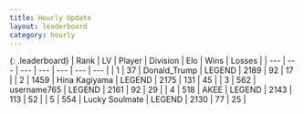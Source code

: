 ```yaml
---
title: Hourly Update
layout: leaderboard
category: hourly
---
```


{: .leaderboard}
| Rank | LV | Player | Division | Elo | Wins | Losses |
| --- | --- | --- | --- | --- | --- | --- |
| <span data-change="1">1</span> | 37 | <span title="ID: 515520">Donald_Trump</span> | LEGEND | <span data-change="24">2189</span> | <span data-change="3">92</span> | <span data-change="0">17</span> |
| <span data-change="-1">2</span> | 1459 | <span title="ID: 315148">Hina Kagiyama</span> | LEGEND | <span data-change="-25">2175</span> | <span data-change="2">131</span> | <span data-change="3">45</span> |
| <span data-change="0">3</span> | 562 | <span title="ID: 188640">username765</span> | LEGEND | <span data-change="0">2161</span> | <span data-change="0">92</span> | <span data-change="0">29</span> |
| <span data-change="0">4</span> | 518 | <span title="ID: 455100">AKEE</span> | LEGEND | <span data-change="0">2143</span> | <span data-change="0">113</span> | <span data-change="0">52</span> |
| <span data-change="0">5</span> | 554 | <span title="ID: 518429">Lucky Soulmate</span> | LEGEND | <span data-change="0">2130</span> | <span data-change="0">77</span> | <span data-change="0">25</span> |